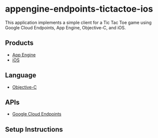 appengine-endpoints-tictactoe-ios
================================

This application implements a simple client for a Tic Tac Toe game using
Google Cloud Endpoints, App Engine, Objective-C, and iOS.

## Products
- [App Engine][1]
- [iOS][2]

## Language
- [Objective-C][3]

## APIs
- [Google Cloud Endpoints][4]

## Setup Instructions



[1]: https://developers.google.com/appengine
[2]: https://developer.apple.com/technologies/ios/
[3]: http://en.wikipedia.org/wiki/Objective-C
[4]: https://developers.google.com/appengine/docs/java/endpoints/
